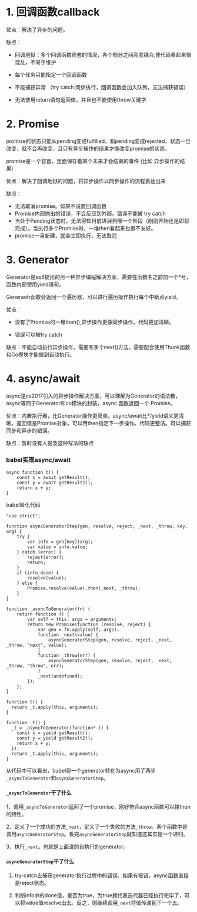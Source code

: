 # 1. 回调函数callback

优点：解决了异步的问题。

缺点：

 - 回调地狱：多个回调函数嵌套的情况，各个部分之间高度耦合,使代码看起来很混乱，不易于维护

 - 每个任务只能指定一个回调函数

 - 不能捕获异常 （try catch 同步执行，回调函数会加入队列，无法捕获错误）

 - 无法使用return语句返回值，并且也不能使用throw关键字



# 2. Promise

promise的状态只能从pending变成fulfilled，和pending变成rejected，状态一旦改变，就不会再改变，且只有异步操作的结果才能改变promise的状态。

promise是一个容器，里面保存着某个未来才会结束的事件 (比如 异步操作的结果)

优点：解决了回调地狱的问题，将异步操作以同步操作的流程表达出来

缺点：
  - 无法取消promise。如果不设置回调函数
  - Promise内部抛出的错误，不会反应到外部。错误不能被 try catch
  - 当处于Pending状态时，无法得知目前进展到哪一个阶段（刚刚开始还是即将完成）。当执行多个Promise时，一堆then看起来也很不友好。
  - promise一旦新建，就会立即执行，无法取消



# 3. Generator

Generator是es6提出的另一种异步编程解决方案，需要在函数名之前加一个*号，函数内部使用yield语句。

Generaotr函数会返回一个遍历器，可以进行遍历操作执行每个中断点yield。

优点：
 - 没有了Promise的一堆then(),异步操作更像同步操作，代码更加清晰。
   
 - 错误可以被try catch

缺点：不能自动执行异步操作，需要写多个next()方法，需要配合使用Thunk函数和Co模块才能做到自动执行。



# 4. async/await

async是es2017引入的异步操作解决方案，可以理解为Generator的语法糖，async等同于Generator和co模块的封装，async 函数返回一个 Promise。

优点：内置执行器，比Generator操作更简单。async/await比*/yield语义更清晰。返回值是Promise对象，可以用then指定下一步操作。代码更整洁。可以捕获同步和异步的错误。

缺点：暂时没有人提及这种写法的缺点



### babel实现async/await

```
async function t() {
    const x = await getResult();
  	const y = await getResult2();
  	return x + y;
}
```

babel转化代码

```
"use strict";

function asyncGeneratorStep(gen, resolve, reject, _next, _throw, key, arg) {
    try {
        var info = gen[key](arg);
        var value = info.value;
    } catch (error) {
        reject(error);
        return;
    }
    if (info.done) {
        resolve(value);
    } else {
        Promise.resolve(value).then(_next, _throw);
    }
}

function _asyncToGenerator(fn) {
    return function () {
        var self = this, args = arguments;
        return new Promise(function (resolve, reject) {
            var gen = fn.apply(self, args);
            function _next(value) {
                asyncGeneratorStep(gen, resolve, reject, _next, _throw, "next", value);
            }
            function _throw(err) {
                asyncGeneratorStep(gen, resolve, reject, _next, _throw, "throw", err);
            }
            _next(undefined);
        });
    };
}

function t() {
  return _t.apply(this, arguments);
}

function _t() {
  _t = _asyncToGenerator(function* () {
    const x = yield getResult();
    const y = yield getResult2();
    return x + y;
  });
  return _t.apply(this, arguments);
}
```

从代码中可以看出，babel将一个generator转化为async用了两步`_asyncToGenerator`和`asyncGeneratorStep`。

#### `_asyncToGenerator`干了什么

1、调用`_asyncToGenerator`返回了一个promise，刚好符合async函数可以接then的特性。

2、定义了一个成功的方法`_next`，定义了一个失败的方法`_throw`。两个函数中是调用`asyncGeneratorStep`。看完`asyncGeneratorStep`就知道这其实是一个递归。

3、执行`_next`。也就是上面说的自执行的generator。

#### `asyncGeneratorStep`干了什么

1. try-catch去捕获generator执行过程中的错误。如果有报错，async函数直接是reject状态。

2. 判断info中的done值，是否为true，为true就代表迭代器已经执行完毕了，可以将value值resolve出去。反之，则继续调用`_next`将值传递到下一个去。

